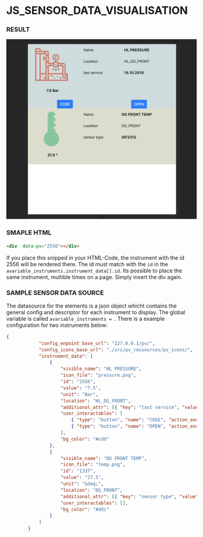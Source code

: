 # JS_SENSOR_DATA_VISUALISATION

### RESULT

<img src='/documentation/sample_result.png' />

### SMAPLE HTML
```html
<div  data-pv="2556"></div>
```
If you place this snipped in your HTML-Code, the instrument with the id 2556 will be rendered there.
The id must match with the `id` in the `avariable_instruments.instrument_data[].id`.
Its possible to place the same instrument, multible times on a page. Simply insert the div again.

### SAMPLE SENSOR DATA SOURCE
The datasource for the elements is a json object whicht contains the general config and descriptor for each instrument to display. The global variable is called `avariable_instruments = `. There is a example configuration for two instruments below:

```json
{
            "config_enpoint_base_url": "127.0.0.1/pv/",
            "config_icons_base_url": "./src/pv_ressources/pv_icons/",
            "instrument_data": [
                {
                    "visible_name": "HL PRESSURE",
                    "icon_file": "pressure.png",
                    "id": "2556",
                    "value": "7.5",
                    "unit": "Bar",
                    "location": "HL_DG_FRONT",
                    "additional_attr": [{ "key": "last service", "value": "14.10.2019" }],
                    "user_interactables": [
                        { "type": "button", "name": "COSE", "action_endpoint": "btn1close" },
                        { "type": "button", "name": "OPEN", "action_endpoint": "btn1open" }
                    ],
                    "bg_color": "#cdd"
                },
                {
                    "visible_name": "DG FRONT TEMP",
                    "icon_file": "temp.png",
                    "id": "1337",
                    "value": "27.5",
                    "unit": "&deg;",
                    "location": "DG_FRONT",
                    "additional_attr": [{ "key": "sensor type", "value": "IRF2312" }],
                    "user_interactables": [],
                    "bg_color": "#ddc"
                }
            ]
        }
```

